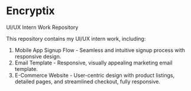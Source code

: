# Encryptix
UI/UX Intern Work Repository

This repository contains my UI/UX intern work, including:
1. Mobile App Signup Flow - Seamless and intuitive signup process with responsive design.
2. Email Template - Responsive, visually appealing marketing email template.
3. E-Commerce Website - User-centric design with product listings, detailed pages, and streamlined checkout, fully responsive.
